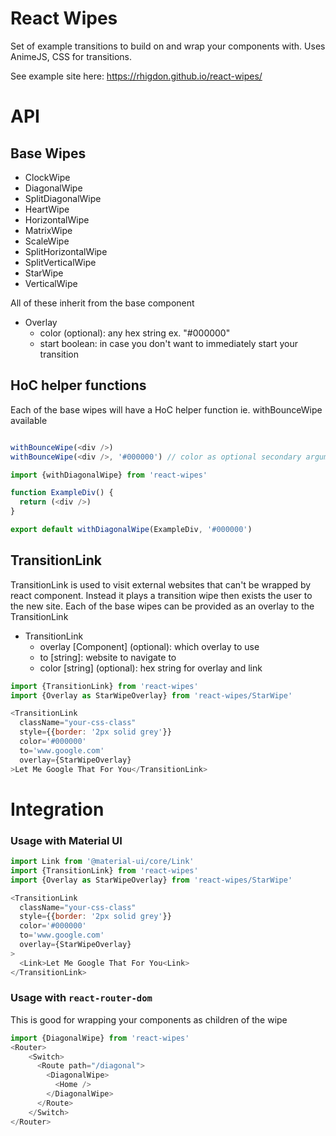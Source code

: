 # React Wipes
Set of example transitions to build on and wrap your components with.  Uses
AnimeJS, CSS for transitions.


See example site here: https://rhigdon.github.io/react-wipes/

# API
## Base Wipes
- ClockWipe
- DiagonalWipe
- SplitDiagonalWipe
- HeartWipe
- HorizontalWipe
- MatrixWipe
- ScaleWipe
- SplitHorizontalWipe
- SplitVerticalWipe
- StarWipe
- VerticalWipe

All of these inherit from the base component

- Overlay
  - color (optional): any hex string ex. "#000000"
  - start boolean: in case you don't want to immediately start your transition

## HoC helper functions
Each of the base wipes will have a HoC helper function ie. withBounceWipe available

```js

withBounceWipe(<div />)
withBounceWipe(<div />, '#000000') // color as optional secondary argument
```
```js
import {withDiagonalWipe} from 'react-wipes'

function ExampleDiv() {
  return (<div />)
}

export default withDiagonalWipe(ExampleDiv, '#000000')
```
## TransitionLink
TransitionLink is used to visit external websites that can't be wrapped by react component.  Instead it plays a transition wipe then
exists the user to the new site.  Each of the base wipes can be provided as an overlay to the TransitionLink

- TransitionLink
  - overlay \[Component\] (optional): which overlay to use
  - to \[string\]: website to navigate to
  - color \[string\] (optional): hex string for overlay and link

```js
import {TransitionLink} from 'react-wipes'
import {Overlay as StarWipeOverlay} from 'react-wipes/StarWipe'

<TransitionLink
  className="your-css-class"
  style={{border: '2px solid grey'}}
  color='#000000'
  to='www.google.com'
  overlay={StarWipeOverlay}
>Let Me Google That For You</TransitionLink>
```
# Integration
### Usage with Material UI
```js
import Link from '@material-ui/core/Link'
import {TransitionLink} from 'react-wipes'
import {Overlay as StarWipeOverlay} from 'react-wipes/StarWipe'

<TransitionLink
  className="your-css-class"
  style={{border: '2px solid grey'}}
  color='#000000'
  to='www.google.com'
  overlay={StarWipeOverlay}
>
  <Link>Let Me Google That For You<Link>
</TransitionLink>
```

### Usage with `react-router-dom`
This is good for wrapping your components as children of the wipe
```js
import {DiagonalWipe} from 'react-wipes'
<Router>
    <Switch>
      <Route path="/diagonal">
        <DiagonalWipe>
          <Home />
        </DiagonalWipe>
      </Route>
    </Switch>
</Router>
```
